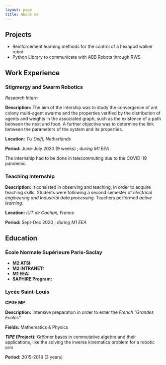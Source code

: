 ```yaml
---
layout: page
title: About me
---
```


## Projects

- Reinforcement learning methods for the control of a hexapod walker robot
- Python Library to communicate with ABB Robots through RWS

## Work Experience

### Stigmergy and Swarm Robotics

*Research Intern*

**Description:** The aim of the intership was to study the convergence of ant colony multi-agent swarms and
the properties veriﬁed by the distribution of agents and weights in the associated graph, such as the
existence of a path between the nest and food. A further objective was to determine the link between
the parameters of the system and its properties.

**Location:** *TU Delft, Netherlands*

**Period:** June-July 2020 (9 weeks) ; *during M1 EEA*

The internship had to be done in telecommuting due to the COVID-19 pandemic.

### Teaching Internship 

**Description:** It consisted in observing and teaching, in order to acquire teaching skills. Students were following a second semester of *electrical engineering and Industrial data processing*. Teachers performed *active learning*. 

**Location:** *IUT de Cachan, France*

**Period:** Sept-Dec 2020 ; *during M1 EEA*

## Education 

### École Normale Supérieure Paris-Saclay 

- **M2 ATSI:**
- **M2 INTRANET:** 
- **M1 EEA:**
- **SAPHIRE Program:**

### Lycée Saint-Louis

**CPGE MP**

**Description:** Intensive preparation in order to enter the *French ”Grandes Ecoles”*

**Fields:** Mathematics & Physics

***TIPE* (Project):** Gröbner bases in commutative algebra and their applications, like the solving the inverse kinematics problem for a robotic arm

**Period:** 2015-2018 (3 years)

